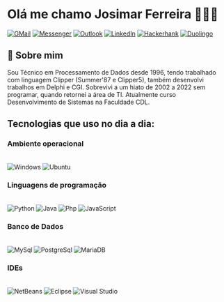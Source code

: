 # Olá me chamo Josimar Ferreira 🙋🏽‍♂️

[![GMail](https://img.shields.io/badge/Gmail-D14836?style=for-the-badge&logo=gmail&logoColor=white)](https://accounts.google.com/AccountChooser?source=ogb&continue=https%3A%2F%2Fmail.google.com%2Fmail%2Fu%2F0%2F&Email=josimar.f%40aluno.senai.br&ec=GAhAFw)
[![Messenger](https://img.shields.io/badge/Messenger-00B2FF?style=for-the-badge&logo=messenger&logoColor=white)](https://www.facebook.com/josimarcf)
[![Outlook](https://img.shields.io/badge/Microsoft_Outlook-0078D4?style=for-the-badge&logo=microsoft-outlook&logoColor=white)](https://account.microsoft.com/profile/?refd=outlook.live.com)
[![LinkedIn](https://img.shields.io/badge/LinkedIn-0077B5?style=for-the-badge&logo=linkedin&logoColor=white=https://www.linkedin.com/in/josimar-ferreira-7979b0176/)](https://www.linkedin.com/in/josimar-ferreira-7979b0176/)
[![Hackerhank](https://img.shields.io/badge/-Hackerrank-2EC866?style=for-the-badge&logo=HackerRank&logoColor=white)](https://www.hackerrank.com/josimar_f)
[![Duolingo](https://img.shields.io/badge/Duolingo-58CC02?style=for-the-badge&logo=Duolingo&logoColor=white)](https://pt.duolingo.com/profile/JosimarCav1)

## 🚀 Sobre mim
Sou Técnico em Processamento de Dados desde 1996, tendo trabalhado com linguagem Clipper (Summer'87 e Clipper5), também desenvolvi trabalhos em Delphi e CGI. Sobrevivi a um hiato de 2002 a 2022 sem programar, quando retornei a área de TI. Atualmente curso Desenvolvimento de Sistemas na Faculdade CDL.

## Tecnologias que uso no dia a dia:

### Ambiente operacional
<div style="display: inline_block"><br/>
    <img align="center" alt="Windows" src="https://img.shields.io/badge/Windows-0078D6?style=for-the-badge&logo=windows&logoColor=white" />
    <img align="center" alt="Ubuntu" src="https://img.shields.io/badge/Ubuntu-E95420?style=for-the-badge&logo=ubuntu&logoColor=white" />
    <p></p>
</div>


### Linguagens de programação
<div style="display: inline_block"><br/>
    <img align="center" alt="Python" src="https://img.shields.io/badge/Python-3776AB?style=for-the-badge&logo=python&logoColor=white" />
    <img align="center" alt="Java" src="https://img.shields.io/badge/Java-ED8B00?style=for-the-badge&logo=openjdk&logoColor=white" />
    <img align="center" alt="Php" src="https://img.shields.io/badge/PHP-777BB4?style=for-the-badge&logo=php&logoColor=white" />
    <img align="center" alt="JavaScript" src="https://img.shields.io/badge/PHP-777BB4?style=for-the-badge&logo=javascript&logoColor=white" />
    <p></p>
</div>

### Banco de Dados
<div style="display: inline_block"><br/>
    <img align="center" alt="MySql" src="https://img.shields.io/badge/MySQL-00000F?style=for-the-badge&logo=mysql&logoColor=white" />
    <img align="center" alt="PostgreSql" src="https://img.shields.io/badge/PostgreSQL-316192?style=for-the-badge&logo=postgresql&logoColor=white"/>
    <img align="center" alt="MariaDB" src="https://img.shields.io/badge/MariaDB-003545?style=for-the-badge&logo=mariadb&logoColor=white"/>
    <p></p>
</div>

### IDEs
<div style="display: inline_block"><br/>
    <img align="center" alt="NetBeans" src="https://img.shields.io/badge/apache%20netbeans-1B6AC6?style=for-the-badge&logo=apache%20netbeans%20IDE&logoColor=white"/>
    <img align="center" alt="Eclipse" src="https://img.shields.io/badge/Eclipse-2C2255?style=for-the-badge&logo=eclipse&logoColor=white"/>
    <img align="center" alt="Visual Studio" src="https://img.shields.io/badge/Visual_Studio-5C2D91?style=for-the-badge&logo=visual%20studio&logoColor=white"/>
</div>
